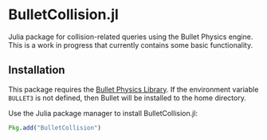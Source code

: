 BulletCollision.jl
========
Julia package for collision-related queries using the Bullet Physics engine. This is a work in progress that currently contains some basic functionality.

Installation
------------
This package requires the [Bullet Physics Library](https://github.com/bulletphysics/bullet3). If the environment variable `BULLET3` is not defined, then Bullet will be installed to the home directory.

Use the Julia package manager to install BulletCollision.jl:
```julia
Pkg.add("BulletCollision")
```

